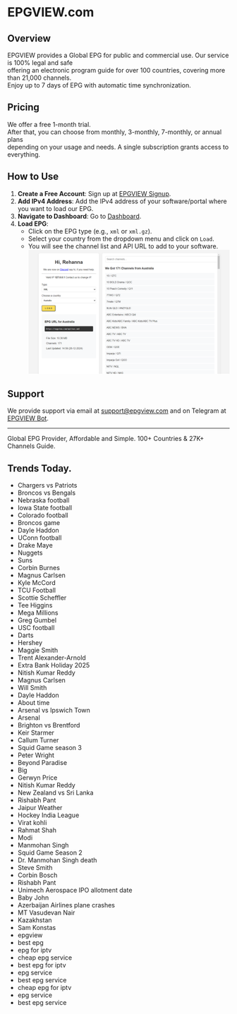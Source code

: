 # EPGVIEW.com



## Overview
EPGVIEW provides a Global EPG for public and commercial use. Our service is 100% legal and safe\
offering an electronic program guide for over 100 countries, covering more than 21,000 channels.\
Enjoy up to 7 days of EPG with automatic time synchronization.

## Pricing
We offer a free 1-month trial. \
After that, you can choose from monthly, 3-monthly, 7-monthly, or annual plans \
depending on your usage and needs. A single subscription grants access to everything.

## How to Use
1. **Create a Free Account**: Sign up at [EPGVIEW Signup](https://epgview.com/signup.php).
2. **Add IPv4 Address**: Add the IPv4 address of your software/portal where you want to load our EPG.
3. **Navigate to Dashboard**: Go to [Dashboard](https://epgview.com/dashboard.php).
4. **Load EPG**:
   - Click on the EPG type (e.g., `xml` or `xml.gz`).
   - Select your country from the dropdown menu and click on `Load`.
   - You will see the channel list and API URL to add to your software.
![EPGVIEW](img/dashboard.png)
## Support
We provide support via email at [support@epgview.com](mailto:support@epgview.com) and on Telegram at [EPGVIEW Bot](https://t.me/epgview_bot).

---

Global EPG Provider, Affordable and Simple. 100+ Countries & 27K+ Channels Guide.

## Trends Today.

- Chargers vs Patriots
- Broncos vs Bengals
- Nebraska football
- Iowa State football
- Colorado football
- Broncos game
- Dayle Haddon
- UConn football
- Drake Maye
- Nuggets
- Suns
- Corbin Burnes
- Magnus Carlsen
- Kyle McCord
- TCU Football
- Scottie Scheffler
- Tee Higgins
- Mega Millions
- Greg Gumbel
- USC football
- Darts
- Hershey
- Maggie Smith
- Trent Alexander-Arnold
- Extra Bank Holiday 2025
- Nitish Kumar Reddy
- Magnus Carlsen
- Will Smith
- Dayle Haddon
- About time
- Arsenal vs Ipswich Town
- Arsenal
- Brighton vs Brentford
- Keir Starmer
- Callum Turner
- Squid Game season 3
- Peter Wright
- Beyond Paradise
- Big
- Gerwyn Price
- Nitish Kumar Reddy
- New Zealand vs Sri Lanka
- Rishabh Pant
- Jaipur Weather
- Hockey India League
- Virat kohli
- Rahmat Shah
- Modi
- Manmohan Singh
- Squid Game Season 2
- Dr. Manmohan Singh death
- Steve Smith
- Corbin Bosch
- Rishabh Pant
- Unimech Aerospace IPO allotment date
- Baby John
- Azerbaijan Airlines plane crashes
- MT Vasudevan Nair
- Kazakhstan
- Sam Konstas
- epgview
- best epg
- epg for iptv
- cheap epg service
- best epg for iptv
- epg service
- best epg service
- cheap epg for iptv
- epg service
- best epg service
